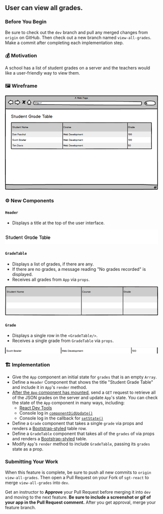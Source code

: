 ## User can view all grades.

### Before You Begin

Be sure to check out the `dev` branch and pull any merged changes from `origin` on GitHub. Then check out a new branch named `view-all-grades`. Make a commit after completing each implementation step.

### 💰 Motivation

A school has a list of student grades on a server and the teachers would like a user-friendly way to view them.

### 🖼 Wireframe

![View All Grades](images/view-all-grades.png)

### ⚙️ New Components

#### `Header`

- Displays a title at the top of the user interface.

![page-header](images/view-all-grades-page-header.png)

#### `GradeTable`

- Displays a list of grades, if there are any.
- If there are no grades, a message reading "No grades recorded" is displayed.
- Receives all grades from `App` via `props`.

![grade-table](images/view-all-grades-grade-table.png)

#### `Grade`

- Displays a single row in the `<GradeTable/>`.
- Receives a single grade from `GradeTable` via `props`.

![grade-table-row](images/view-all-grades-grade-table-row.png)

### 🏗 Implementation

- Give the `App` component an initial state for `grades` that is an empty `Array`.
- Define a `Header` Component that shows the title "Student Grade Table" and include it in `App`'s `render` method.
- [After the `App` component has mounted](https://reactjs.org/docs/react-component.html#componentdidmount), send a `GET` request to retrieve all of the JSON grades on the server and update `App`'s state. You can check the state of the `App` component in many ways, including:
  - [React Dev Tools](https://chrome.google.com/webstore/detail/react-developer-tools/fmkadmapgofadopljbjfkapdkoienihi?hl=en)
  - Console log in [`componentDidUpdate()`](https://reactjs.org/docs/react-component.html#componentdidupdate)
  - Console log in the callback for [`setState()`](https://reactjs.org/docs/react-component.html#setstate)
- Define a `Grade` component that takes a single `grade` via props and renders a [Bootstrap-styled](https://getbootstrap.com/docs/4.3/content/tables/) table row.
- Define a `GradeTable` component that takes all of the `grades` of via props and renders a [Bootstrap-styled](https://getbootstrap.com/docs/4.3/content/tables/) table.
- Modify `App`'s `render` method to include `GradeTable`, passing its `grades` state as a prop.

### Submitting Your Work

When this feature is complete, be sure to push all new commits to `origin view-all-grades`. Then open a Pull Request on your Fork of `sgt-react` to merge `view-all-grades` into `dev`.

Get an instructor to **Approve** your Pull Request before merging it into `dev` and moving to the next feature.  **Be sure to include a screenshot or gif of your app in the Pull Request comment.** After you get approval, merge your feature branch.
